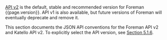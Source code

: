 [API v2](/api_v2.html) is the default, stable and recommended version for Foreman {{page.version}}.  API v1 is also available, but future versions of Foreman will eventually deprecate and remove it.

This section documents the JSON API conventions for the Foreman API v2 and Katello API v2. To explicitly select the API version, see [Section 5.1.6](manuals/{{page.version}}/index.html#5.1.6APIVersioning).
